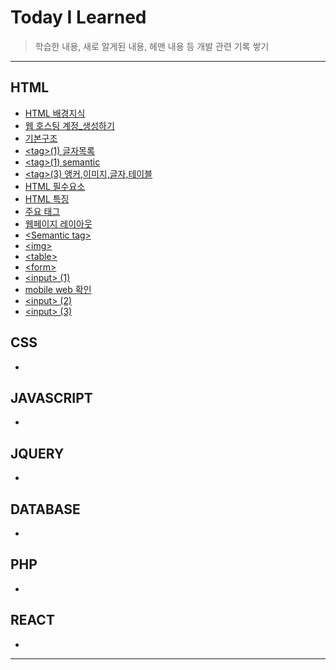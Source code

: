 # Today I Learned
>학습한 내용, 새로 알게된 내용, 헤맨 내용 등
>개발 관련 기록 쌓기
***
## HTML
- [HTML 배경지식](./HTML/5_HTML_배경지식.md)
- [웹 호스팅 계정_생성하기](./HTML/6_계정_생성하기.md)
- [기본구조](./HTML/1_기본구조.md)
- [\<tag\>(1) 글자목록](./HTML/2_tag(1)_[글자목록].md)
- [\<tag\>(1) semantic](./HTML/3_tag(2)_[semantic].md)
- [\<tag\>(3) 앵커,이미지,글자,테이블](./HTML/4_tag(3)_[앵커,이미지,글자,테이블].md)
- [HTML 필수요소](./HTML/7_HTML_필수요소.md)
- [HTML 특징](./HTML/8_HTML_특징.md)
- [주요 태그](./HTML/9_주요_태그.md)
- [웹페이지 레이아웃](./HTML/10_웹페이지_레이아웃.md)
- [\<Semantic tag\>](./HTML/11_Semantic_tag.md)
- [\<img\>](./HTML/12_img.md)
- [\<table\>](./HTML/13_table.md)
- [\<form\>](./HTML/14_form.md)
- [\<input\> (1)](./HTML/15_input(1).md)
- [mobile web 확인](./HTML/16_mobile_web_확인하기.md)
- [\<input\> (2)](./HTML/17_input(2).md)
- [\<input\> (3)](./HTML/18_input(3).md)

## CSS
-

## JAVASCRIPT
-

## JQUERY
-

## DATABASE
-

## PHP
-

## REACT
-
***